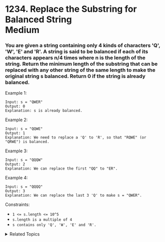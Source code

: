 # 1234. Replace the Substring for Balanced String<br> Medium

### You are given a string containing only 4 kinds of characters 'Q', 'W', 'E' and 'R'. A string is said to be balanced if each of its characters appears n/4 times where n is the length of the string. Return the minimum length of the substring that can be replaced with any other string of the same length to make the original string s balanced. Return 0 if the string is already balanced.

 

Example 1:
```
Input: s = "QWER"
Output: 0
Explanation: s is already balanced.
```
Example 2:
```
Input: s = "QQWE"
Output: 1
Explanation: We need to replace a 'Q' to 'R', so that "RQWE" (or "QRWE") is balanced.
 ```

Example 3:
```
Input: s = "QQQW"
Output: 2
Explanation: We can replace the first "QQ" to "ER". 
```

Example 4:
```
Input: s = "QQQQ"
Output: 3
Explanation: We can replace the last 3 'Q' to make s = "QWER".
```

Constraints:

* `1 <= s.length <= 10^5`
* `s.length is a multiple of 4`
* `s contains only 'Q', 'W', 'E' and 'R'.`

<details>

<summary> Related Topics </summary>

* `Two Pointers`
* `String` 

</details>